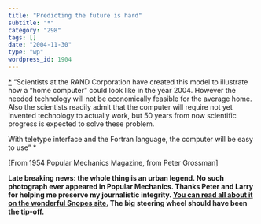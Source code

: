 ```yaml
---
title: "Predicting the future is hard"
subtitle: "*"
category: "298"
tags: []
date: "2004-11-30"
type: "wp"
wordpress_id: 1904
---
```

[*](https://i0.wp.com/s3.media.squarespace.com/production/1075723/12829350/weblogs/archives/pic59763.jpg)
“Scientists at the RAND Corporation have created this model to illustrate how a “home computer” could look like in the year 2004. However the needed technology will not be economically feasible for the average home. Also the scientists readily admit that the computer will require not yet invented technology to actually work, but 50 years from now scientific progress is expected to solve these problem.

With teletype interface and the Fortran language, the computer will be easy to use” *

[From 1954 Popular Mechanics Magazine, from Peter Grossman]

**Late breaking news: the whole thing is an urban legend. No such photograph ever appeared in Popular Mechanics. Thanks Peter and Larry for helping me preserve my journalistic integrity. [You can read all about it on the wonderful Snopes site.](http://www.snopes.com/inboxer/hoaxes/computer.asp) The big steering wheel should have been the tip-off.**